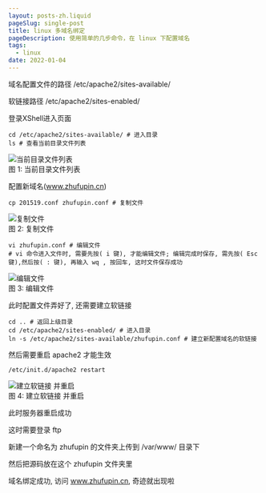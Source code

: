 ```yaml
---
layout: posts-zh.liquid
pageSlug: single-post
title: linux 多域名绑定
pageDescription: 使用简单的几步命令，在 linux 下配置域名
tags: 
  - linux
date: 2022-01-04
---
```


域名配置文件的路径 /etc/apache2/sites-available/

软链接路径 /etc/apache2/sites-enabled/

登录XShell进入页面

```shell
cd /etc/apache2/sites-available/ # 进入目录
ls # 查看当前目录文件列表
```

<div class="divimg-wrapper">
  <div class="img">
    <img src="/assets/img/2022/01/01-2.png" alt="当前目录文件列表">
  </div>
  <div class="img-desc">图 1: 当前目录文件列表</div>
</div>

配置新域名(www.zhufupin.cn)

```shell
cp 201519.conf zhufupin.conf # 复制文件
```

<div class="divimg-wrapper">
  <div class="img">
    <img src="/assets/img/2022/01/01-3.png" alt="复制文件">
  </div>
  <div class="img-desc">图 2: 复制文件</div>
</div>

```shell
vi zhufupin.conf # 编辑文件
# vi 命令进入文件时, 需要先按( i 键), 才能编辑文件; 编辑完成时保存, 需先按( Esc 键),然后按( : 键), 再输入 wq , 按回车, 这时文件保存成功
```

<div class="divimg-wrapper">
  <div class="img">
    <img src="/assets/img/2022/01/01-4.png" alt="编辑文件">
  </div>
  <div class="img-desc">图 3: 编辑文件</div>
</div>

此时配置文件弄好了, 还需要建立软链接

```shell
cd .. # 返回上级目录
cd /etc/apache2/sites-enabled/ # 进入目录
ln -s /etc/apache2/sites-available/zhufupin.conf # 建立新配置域名的软链接
```

然后需要重启 apache2 才能生效

```shell
/etc/init.d/apache2 restart
```

<div class="divimg-wrapper">
  <div class="img">
    <img src="/assets/img/2022/01/01-5.png" alt="建立软链接 并重启">
  </div>
  <div class="img-desc">图 4: 建立软链接 并重启</div>
</div>

此时服务器重启成功

这时需要登录 ftp

新建一个命名为 zhufupin 的文件夹上传到 /var/www/ 目录下

然后把源码放在这个 zhufupin 文件夹里

域名绑定成功, 访问 www.zhufupin.cn, 奇迹就出现啦